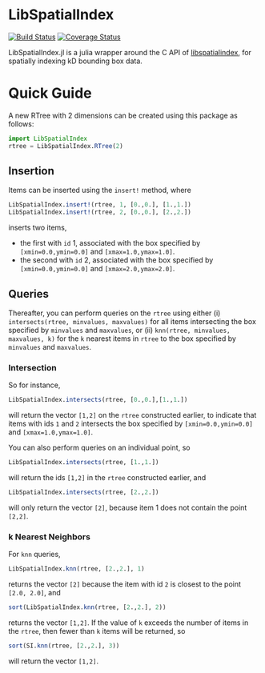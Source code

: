 # LibSpatialIndex

[![Build Status](https://travis-ci.org/JuliaGeo/LibSpatialIndex.jl.svg?branch=master)](https://travis-ci.org/JuliaGeo/LibSpatialIndex.jl) [![Coverage Status](https://coveralls.io/repos/github/JuliaGeo/LibSpatialIndex.jl/badge.svg?branch=master&service=github)](https://coveralls.io/github/JuliaGeo/LibSpatialIndex.jl?branch=master)

LibSpatialIndex.jl is a julia wrapper around the C API of [libspatialindex](https://github.com/libspatialindex/libspatialindex), for spatially indexing kD bounding box data.

# Quick Guide

A new RTree with 2 dimensions can be created using this package as follows:
```julia
import LibSpatialIndex
rtree = LibSpatialIndex.RTree(2)
```

## Insertion
Items can be inserted using the `insert!` method, where
```julia
LibSpatialIndex.insert!(rtree, 1, [0.,0.], [1.,1.])
LibSpatialIndex.insert!(rtree, 2, [0.,0.], [2.,2.])
```
inserts two items,

- the first with `id` 1, associated with the box specified by `[xmin=0.0,ymin=0.0]` and `[xmax=1.0,ymax=1.0]`.
- the second with `id` 2, associated with the box specified by `[xmin=0.0,ymin=0.0]` and `[xmax=2.0,ymax=2.0]`.

## Queries
Thereafter, you can perform queries on the `rtree` using either (i) `intersects(rtree, minvalues, maxvalues)` for all items intersecting the box specified by `minvalues` and `maxvalues`, or (ii) `knn(rtree, minvalues, maxvalues, k)` for the `k` nearest items in `rtree` to the box specified by `minvalues` and `maxvalues`.

### Intersection
So for instance,
```julia
LibSpatialIndex.intersects(rtree, [0.,0.],[1.,1.])
```
will return the vector `[1,2]` on the `rtree` constructed earlier, to indicate that items with ids `1` and `2` intersects the box specified by `[xmin=0.0,ymin=0.0]` and `[xmax=1.0,ymax=1.0]`.

You can also perform queries on an individual point, so 
```julia
LibSpatialIndex.intersects(rtree, [1.,1.])
```
will return the ids `[1,2]` in the `rtree` constructed earlier, and
```julia
LibSpatialIndex.intersects(rtree, [2.,2.])
```
will only return the vector `[2]`, because item 1 does not contain the point `[2,2]`.

### k Nearest Neighbors
For `knn` queries,
```julia
LibSpatialIndex.knn(rtree, [2.,2.], 1)
```
returns the vector `[2]` because the item with id `2` is closest to the point `[2.0, 2.0]`, and
```julia
sort(LibSpatialIndex.knn(rtree, [2.,2.], 2))
```
returns the vector `[1,2]`. If the value of `k` exceeds the number of items in the `rtree`, then fewer than `k` items will be returned, so
```julia
sort(SI.knn(rtree, [2.,2.], 3))
```
will return the vector `[1,2]`.
